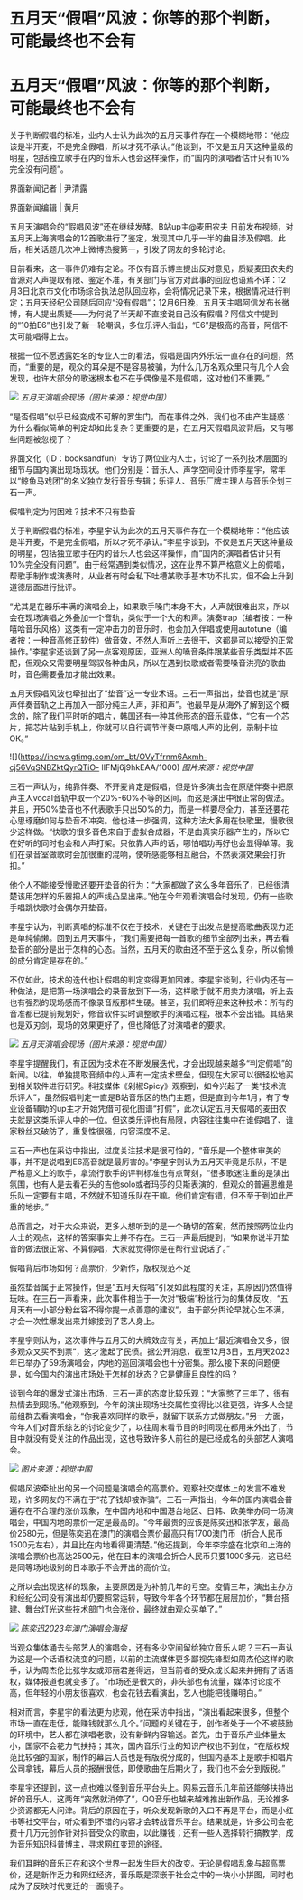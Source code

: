 # 五月天“假唱”风波：你等的那个判断，可能最终也不会有

# 五月天“假唱”风波：你等的那个判断，可能最终也不会有

关于判断假唱的标准，业内人士认为此次的五月天事件存在一个模糊地带：“他应该是半开麦，不是完全假唱，所以才死不承认。”他谈到，不仅是五月天这种量级的明星，包括独立歌手在内的音乐人也会这样操作，而“国内的演唱者估计只有10%完全没有问题”。

界面新闻记者 | 尹清露

界面新闻编辑 | 黄月

五月天演唱会的“假唱风波”还在继续发酵。B站up主@麦田农夫
日前发布视频，对五月天上海演唱会的12首歌进行了鉴定，发现其中几乎一半的曲目涉及假唱。此后，相关话题几次冲上微博热搜第一，引发了网友的多轮讨论。

目前看来，这一事件仍难有定论。不仅有音乐博主提出反对意见，质疑麦田农夫的音源对人声提取有限、鉴定不准，有关部门与官方对此事的回应也语焉不详：12月3日北京市文化市场综合执法总队回应称，会将情况记录下来，根据情况进行判定；五月天经纪公司随后回应“没有假唱”；12月6日晚，五月天主唱阿信发布长微博，有人提出质疑——为何说了半天却不直接说自己没有假唱？阿信文中提到的“10拍E6”也引发了新一轮嘲讽，多位乐评人指出，“E6”是极高的高音，阿信不太可能唱得上去。

根据一位不愿透露姓名的专业人士的看法，假唱是国内外乐坛一直存在的问题，然而，“重要的是，观众的耳朵是不是容易被骗，为什么几万名观众里只有几个人会发现，也许大部分的歌迷根本也不在乎偶像是不是假唱，这对他们不重要。”

![](https://inews.gtimg.com/om_bt/OVWQ35-If-5YCLKsyLfK0rpuoLDcDXETqp9wuB7OnRRpAAA/1000)
_五月天演唱会现场（图片来源：视觉中国）_

“是否假唱”似乎已经变成不可解的罗生门，而在事件之外，我们也不由产生疑惑：为什么看似简单的判定却如此复杂？更重要的是，在五月天假唱风波背后，又有哪些问题被忽视了？

界面文化（ID：booksandfun）专访了两位业内人士，讨论了一系列技术层面的细节与国内演出现场现状。他们分别是：音乐人、声学空间设计师李星宇，常年以“鲸鱼马戏团”的名义独立发行音乐专辑；乐评人、音乐厂牌主理人与音乐企划三石一声。

假唱判定为何困难？技术不只有垫音

关于判断假唱的标准，李星宇认为此次的五月天事件存在一个模糊地带：“他应该是半开麦，不是完全假唱，所以才死不承认。”李星宇谈到，不仅是五月天这种量级的明星，包括独立歌手在内的音乐人也会这样操作，而“国内的演唱者估计只有10%完全没有问题”。由于经常遇到类似情况，这在业界不算严格意义上的假唱，帮歌手制作或演奏时，从业者有时会私下吐槽某歌手基本功不扎实，但不会上升到道德层面进行批评。

“尤其是在器乐丰满的演唱会上，如果歌手嗓门本身不大，人声就很难出来，所以会在现场演唱之外叠加一个音轨，类似于一个大的和声。演奏trap（编者按：一种嘻哈音乐风格）这类有一定冲击力的音乐时，也会加入伴唱或使用autotune（编者按：一种音高修正软件）做音效，不然人声听上去很干，这都是可以接受的正常操作。”李星宇还谈到了另一点客观原因，亚洲人的嗓音条件跟某些音乐类型并不匹配，但观众又需要明星驾驭各种曲风，所以在遇到快歌或者需要嗓音洪亮的歌曲时，音色需要叠加才能出效果。

五月天假唱风波也牵扯出了“垫音”这一专业术语。三石一声指出，垫音也就是“原声伴奏音轨之上再加入一部分纯主人声，非和声”。他最早是从海外了解到这个概念的，除了我们平时听的唱片，韩国还有一种其他形态的音乐载体，“它有一个芯片，把芯片贴到手机上，你就可以自行调节伴奏中原唱人声的比例，录制卡拉OK。”

![](https://inews.gtimg.com/om_bt/OVyTfrnm6Axmh-cj56VqSNBZktQyrQTiO-
lIFMj6j9hkEAA/1000) _图片来源：视觉中国_

三石一声认为，纯靠伴奏、不开麦肯定是假唱，但是许多演出会在原版伴奏中把原声主人vocal音轨中取一个20%-60%不等的区间，而这是演出中很正常的做法。并且，开50%垫音也不代表歌手只出50%的力，而是一样要尽全力，甚至还要花心思琢磨如何与垫音不冲突。他也进一步强调，这种方法大多用在快歌里，慢歌很少这样做。“快歌的很多音色来自于虚拟合成器，不是由真实乐器产生的，所以它在好听的同时也会和人声打架。只依靠人声的话，哪怕唱功再好也会显得单薄。我们在录音室做歌时会加很重的混响，使听感能够相互融合，不然表演效果会打折扣。”

他个人不能接受慢歌还要开垫音的行为：“大家都做了这么多年音乐了，已经很清楚该用怎样的乐器把人的声线凸显出来。”他在今年观看演唱会时发现，仍有一些歌手唱跳快歌时会偶尔开垫音。

李星宇认为，判断真唱的标准不仅在于技术，关键在于出发点是提高歌曲表现力还是单纯偷懒。回到五月天事件，“我们需要把每一首歌的细节全部列出来，再去看垫音的部分是出于怎样的心态。当然，五月天的歌曲还不至于这么复杂，所以偷懒的成分肯定是存在的。”

不仅如此，技术的迭代也让假唱的判定变得更加困难。李星宇谈到，行业内还有一种做法，是把第一场演唱会的录音放到下一场，这样歌手就不用卖力演唱，听上去也有强烈的现场感而不像录音版那样生硬。甚至，我们即将迎来这种技术：所有的音准都已提前规划好，修音软件实时调整歌手的演唱过程，根本不会出错。其结果也是双刃剑，现场的效果更好了，但也降低了对演唱者的要求。

![](https://inews.gtimg.com/om_bt/OZp3pWr5hWOxfvgeBzyZGUvQplv4yyN-0xSXjAF_zoK0gAA/1000)
_五月天演唱会现场（图片来源：视觉中国）_

李星宇提醒我们，有正因为技术在不断发展迭代，才会出现越来越多“判定假唱”的新闻。以往，单独提取音频中的人声有一定技术壁垒，但现在大家可以很轻松地买到相关软件进行研究。科技媒体《剁椒Spicy》观察到，如今兴起了一类“技术流乐评人”，虽然假唱判定一直是B站音乐区的热门主题，但是直到今年1月，有了专业设备辅助的up主才开始凭借可视化图谱“打假”，此次认定五月天假唱的麦田农夫就是这类乐评人中的一位。但这类乐评也有局限，内容往往集中在谁假唱了、谁家粉丝又破防了，重复性很强，内容深度不足。

三石一声也在采访中指出，过度关注技术是很可怕的，“音乐是一个整体审美的事，并不是说唱到E6高音就是最厉害的。”李星宇则认为五月天毕竟是乐队，不是严格意义上的歌手，拿流行歌手的评判标准也有点苛刻，“很多歌迷注重的是演出氛围，也有人是去看石头的吉他solo或者玛莎的贝斯表演的，但观众的普遍思维是乐队一定要有主唱，不然就不知道乐队在干嘛。他们肯定有错，但不至于到如此严重的地步。”

总而言之，对于大众来说，更多人想听到的是一个确切的答案，然而按照两位业内人士的观点，这样的答案事实上并不存在。三石一声最后提到，“如果你说半开垫音的做法很正常、不算假唱，大家就觉得你是在帮行业说话了。”

假唱背后市场如何？高票价，少新作，版权规范不足

虽然垫音属于正常操作，但是“五月天假唱”引发如此程度的关注，其原因仍然值得玩味。在三石一声看来，此次事件相当于一次对“极端”粉丝行为的集体反攻，“五月天有一小部分粉丝容不得你提一点善意的建议”，由于部分舆论早就心生不满，才会一次性爆发出来并嫁接到了艺人身上。

李星宇则认为，这次事件与五月天的大牌效应有关，再加上“最近演唱会又多，很多观众又买不到票”，这才激起了民愤。据公开消息，截至12月3日，五月天2023年已举办了59场演唱会，内地的巡回演唱会也十分密集。那么接下来的问题便是，如今国内的演出市场处于怎样的状态？它是健康且良性的吗？

谈到今年的爆发式演出市场，三石一声的态度比较乐观：“大家憋了三年了，很有热情去到现场。”他观察到，今年的演出现场社交属性变得比以往更强，许多人会提前组群去看演唱会，“你我喜欢同样的歌手，就留下联系方式做朋友。”另一方面，今年人们对音乐综艺的讨论变少了，以往周末看节目的时间现在都用来外出了，节目中就没有受关注的作品出现，这也导致许多人前往的是已经成名的头部艺人演唱会。

![](https://inews.gtimg.com/om_bt/OihdhowFxVcRtk3fn3AJ2PJ105xPi06qcTmUUczhTOkFkAA/1000)
_图片来源：视觉中国_

假唱风波牵扯出的另一个问题是演唱会的高票价。观察社交媒体上的发言不难发现，许多网友的不满在于“花了钱却被诈骗”。三石一声指出，今年的国内演唱会普遍存在不合理的涨价现象，在中国内地和中国港台地区、日韩、欧美举办同一场演唱会，中国内地的票价一定是最高的。“今年最贵的应该是陈奕迅和张学友，最高价2580元，但是陈奕迅在澳门的演唱会票价最高只有1700澳门币（折合人民币1500元左右），并且比在内地看得更清楚。”他还提到，今年李宗盛在北京和上海的演唱会票价也高达2500元，他在日本的演唱会折合人民币只要1000多元，这已经是同等场地级别的日本歌手不会开出的高价位。

之所以会出现这样的现象，主要原因是为补前几年的亏空。疫情三年，演出主办方和经纪公司没有演出却仍要照常运转，导致今年各个环节都在层层加价，“舞台搭建、舞台灯光这些技术部门也会涨价，最终就由观众买单了。”

![](https://inews.gtimg.com/om_bt/OM_i1TpliRRYUDizyy2dM9OBtxKxTALlc7us3VHajcuSoAA/1000)
_陈奕迅2023年澳门演唱会海报_

当观众集体涌去头部艺人的演唱会，还有多少空间留给独立音乐人呢？三石一声认为这是一个话语权流变的问题，以前的主流媒体更多鄙视先锋型如周杰伦这样的歌手，认为周杰伦比张学友或邓丽君差得远，但当前者的受众成长起来并拥有了话语权，媒体报道也就变多了。“市场还是很大的，非头部也有流量，媒体讨论度不高，但年轻的小朋友很喜欢，也会花钱去看演出，艺人也能把钱赚明白。”

相对而言，李星宇的看法更为悲观，他在采访中指出，“演出看起来很多，但整个市场一直在走低，能赚钱就那么几个。”问题的关键在于，创作者处于一个不被鼓励的环境中，艺人都在演唱老歌，没有新鲜内容输送。首先，由于音乐产业体量太小，国家不会花力气扶持；其次，国内音乐行业的知识产权也不到位，“在版权规范比较强的国家，制作的幕后人员也是有版税分成的，但国内基本上是歌手和唱片公司拿钱，幕后人员的报酬很低，即使歌曲在后期火了，我们也不会分到版税。”

李星宇还提到，这一点也难以怪到音乐平台头上。网易云音乐几年前还能够扶持出好的音乐人，这两年“突然就消停了”，QQ音乐也越来越难推出新作品，无论推多少资源都无人问津。背后的原因在于，听众发现新歌的入口不再是平台，而是小红书等社交平台，听众看到不错的内容才会转战音乐平台。结果就是，许多公司会花费十几万元创作针对抖音受众的歌曲，以此赚钱；还有一些人选择转行搞教学，成为音乐知识科普博主，寻求网红变现的途径。

我们耳畔的音乐正在和这个世界一起发生巨大的改变。无论是假唱乱象与超高票价，还是新作乏力和网红经济，音乐既是深嵌于社会之中的一块小小拼图，同时也成为了反映时代变迁的一面镜子。


